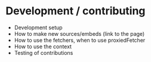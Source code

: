 # Development / contributing

- Development setup
- How to make new sources/embeds (link to the page)
- How to use the fetchers, when to use proxiedFetcher
- How to use the context
- Testing of contributions
